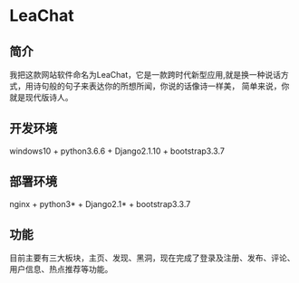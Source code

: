 # LeaChat
## 简介
我把这款网站软件命名为LeaChat，它是一款跨时代新型应用,就是换一种说话方式，用诗句般的句子来表达你的所想所闻，你说的话像诗一样美， 
简单来说，你就是现代版诗人。

## 开发环境
windows10 + python3.6.6 + Django2.1.10 + bootstrap3.3.7

## 部署环境
nginx + python3* + Django2.1* + bootstrap3.3.7

## 功能
目前主要有三大板块，主页、发现、黑洞，现在完成了登录及注册、发布、评论、用户信息、热点推荐等功能。
